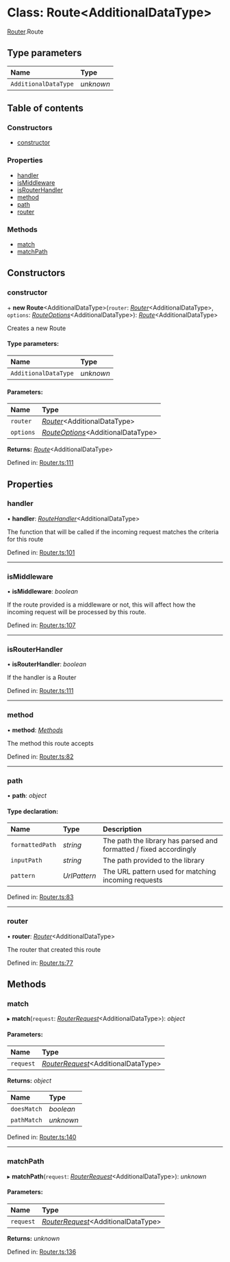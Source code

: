 # Class: Route<AdditionalDataType\>

[Router](../modules/router.md).Route

## Type parameters

Name | Type |
:------ | :------ |
`AdditionalDataType` | *unknown* |

## Table of contents

### Constructors

- [constructor](router.route.md#constructor)

### Properties

- [handler](router.route.md#handler)
- [isMiddleware](router.route.md#ismiddleware)
- [isRouterHandler](router.route.md#isrouterhandler)
- [method](router.route.md#method)
- [path](router.route.md#path)
- [router](router.route.md#router)

### Methods

- [match](router.route.md#match)
- [matchPath](router.route.md#matchpath)

## Constructors

### constructor

\+ **new Route**<AdditionalDataType\>(`router`: [*Router*](router.router-1.md)<AdditionalDataType\>, `options`: [*RouteOptions*](../interfaces/router.routeoptions.md)<AdditionalDataType\>): [*Route*](router.route.md)<AdditionalDataType\>

Creates a new Route

#### Type parameters:

Name | Type |
:------ | :------ |
`AdditionalDataType` | *unknown* |

#### Parameters:

Name | Type |
:------ | :------ |
`router` | [*Router*](router.router-1.md)<AdditionalDataType\> |
`options` | [*RouteOptions*](../interfaces/router.routeoptions.md)<AdditionalDataType\> |

**Returns:** [*Route*](router.route.md)<AdditionalDataType\>

Defined in: [Router.ts:111](https://github.com/Visualizememe/cloudflare-router/blob/65cfc56/src/Router.ts#L111)

## Properties

### handler

• **handler**: [*RouteHandler*](../modules/router.md#routehandler)<AdditionalDataType\>

The function that will be called if the incoming request matches the criteria for this route

Defined in: [Router.ts:101](https://github.com/Visualizememe/cloudflare-router/blob/65cfc56/src/Router.ts#L101)

___

### isMiddleware

• **isMiddleware**: *boolean*

If the route provided is a middleware or not, this will affect how the incoming request will be processed
by this route.

Defined in: [Router.ts:107](https://github.com/Visualizememe/cloudflare-router/blob/65cfc56/src/Router.ts#L107)

___

### isRouterHandler

• **isRouterHandler**: *boolean*

If the handler is a Router

Defined in: [Router.ts:111](https://github.com/Visualizememe/cloudflare-router/blob/65cfc56/src/Router.ts#L111)

___

### method

• **method**: [*Methods*](../modules/router.md#methods)

The method this route accepts

Defined in: [Router.ts:82](https://github.com/Visualizememe/cloudflare-router/blob/65cfc56/src/Router.ts#L82)

___

### path

• **path**: *object*

#### Type declaration:

Name | Type | Description |
:------ | :------ | :------ |
`formattedPath` | *string* | The path the library has parsed and formatted / fixed accordingly   |
`inputPath` | *string* | The path provided to the library   |
`pattern` | *UrlPattern* | The URL pattern used for matching incoming requests   |

Defined in: [Router.ts:83](https://github.com/Visualizememe/cloudflare-router/blob/65cfc56/src/Router.ts#L83)

___

### router

• **router**: [*Router*](router.router-1.md)<AdditionalDataType\>

The router that created this route

Defined in: [Router.ts:77](https://github.com/Visualizememe/cloudflare-router/blob/65cfc56/src/Router.ts#L77)

## Methods

### match

▸ **match**(`request`: [*RouterRequest*](routerrequest.routerrequest-1.md)<AdditionalDataType\>): *object*

#### Parameters:

Name | Type |
:------ | :------ |
`request` | [*RouterRequest*](routerrequest.routerrequest-1.md)<AdditionalDataType\> |

**Returns:** *object*

Name | Type |
:------ | :------ |
`doesMatch` | *boolean* |
`pathMatch` | *unknown* |

Defined in: [Router.ts:140](https://github.com/Visualizememe/cloudflare-router/blob/65cfc56/src/Router.ts#L140)

___

### matchPath

▸ **matchPath**(`request`: [*RouterRequest*](routerrequest.routerrequest-1.md)<AdditionalDataType\>): *unknown*

#### Parameters:

Name | Type |
:------ | :------ |
`request` | [*RouterRequest*](routerrequest.routerrequest-1.md)<AdditionalDataType\> |

**Returns:** *unknown*

Defined in: [Router.ts:136](https://github.com/Visualizememe/cloudflare-router/blob/65cfc56/src/Router.ts#L136)
